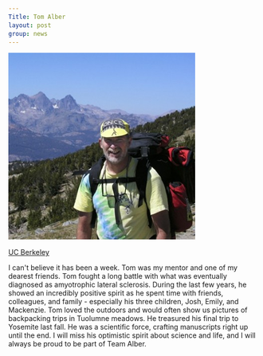 ```yaml
---
Title: Tom Alber
layout: post
group: news
---
```


![Tom Alber in the High Sierras](/static/img/news/Tom_2003_HighSierras.jpg "Tom Alber")

[UC Berkeley](http://newscenter.berkeley.edu/2014/04/04/berkeley-professor-thomas-alber-dies-at-60/)

I can't believe it has been a week. Tom was my mentor and one of my dearest friends. Tom fought a long battle with what was eventually diagnosed as amyotrophic lateral sclerosis. During the last few years, he showed an incredibly positive spirit as he spent time with friends, colleagues, and family - especially his three children, Josh, Emily, and Mackenzie. Tom loved the outdoors and would often show us pictures of backpacking trips in Tuolumne meadows. He treasured his final trip to Yosemite last fall. He was a scientific force, crafting manuscripts right up until the end. I will miss his optimistic spirit about science and life, and I will always be proud to be part of Team Alber.
